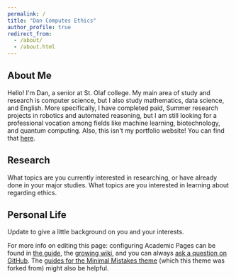 ```yaml
---
permalink: /
title: "Dan Computes Ethics"
author_profile: true
redirect_from: 
  - /about/
  - /about.html
---
```


About Me
---
Hello! I'm Dan, a senior at St. Olaf college. My main area of study and research is computer science, but I also study mathematics, data science, and English. More specifically, I have completed paid, Summer research projects in robotics and automated reasoning, but I am still looking for a professional vocation among fields like machine learning, biotechnology, and quantum computing. Also, this isn't my portfolio website! You can find that [here](https://www.danexistsmaybe.xyz).

Research 
---
What topics are you currently interested in researching, or have already done in your major studies.
What topics are you interested in learning about regarding ethics.

Personal Life
---
Update to give a little background on you and your interests.


For more info on editing this page: configuring Academic Pages can be found in [the guide](https://academicpages.github.io/markdown/), the [growing wiki](https://github.com/academicpages/academicpages.github.io/wiki), and you can always [ask a question on GitHub](https://github.com/academicpages/academicpages.github.io/discussions). The [guides for the Minimal Mistakes theme](https://mmistakes.github.io/minimal-mistakes/docs/configuration/) (which this theme was forked from) might also be helpful.

